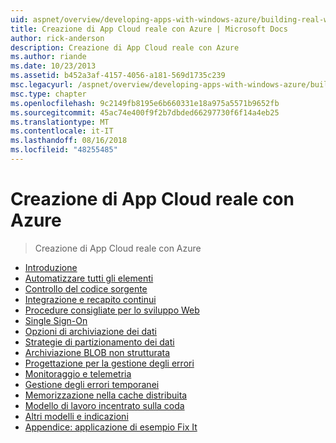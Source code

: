 ```yaml
---
uid: aspnet/overview/developing-apps-with-windows-azure/building-real-world-cloud-apps-with-windows-azure/index
title: Creazione di App Cloud reale con Azure | Microsoft Docs
author: rick-anderson
description: Creazione di App Cloud reale con Azure
ms.author: riande
ms.date: 10/23/2013
ms.assetid: b452a3af-4157-4056-a181-569d1735c239
msc.legacyurl: /aspnet/overview/developing-apps-with-windows-azure/building-real-world-cloud-apps-with-windows-azure
msc.type: chapter
ms.openlocfilehash: 9c2149fb8195e6b660331e18a975a5571b9652fb
ms.sourcegitcommit: 45ac74e400f9f2b7dbded66297730f6f14a4eb25
ms.translationtype: MT
ms.contentlocale: it-IT
ms.lasthandoff: 08/16/2018
ms.locfileid: "48255485"
---
```

<a name="building-real-world-cloud-apps-with-azure"></a>Creazione di App Cloud reale con Azure
====================
> Creazione di App Cloud reale con Azure


- [Introduzione](introduction.md)
- [Automatizzare tutti gli elementi](automate-everything.md)
- [Controllo del codice sorgente](source-control.md)
- [Integrazione e recapito continui](continuous-integration-and-continuous-delivery.md)
- [Procedure consigliate per lo sviluppo Web](web-development-best-practices.md)
- [Single Sign-On](single-sign-on.md)
- [Opzioni di archiviazione dei dati](data-storage-options.md)
- [Strategie di partizionamento dei dati](data-partitioning-strategies.md)
- [Archiviazione BLOB non strutturata](unstructured-blob-storage.md)
- [Progettazione per la gestione degli errori](design-to-survive-failures.md)
- [Monitoraggio e telemetria](monitoring-and-telemetry.md)
- [Gestione degli errori temporanei](transient-fault-handling.md)
- [Memorizzazione nella cache distribuita](distributed-caching.md)
- [Modello di lavoro incentrato sulla coda](queue-centric-work-pattern.md)
- [Altri modelli e indicazioni](more-patterns-and-guidance.md)
- [Appendice: applicazione di esempio Fix It](the-fix-it-sample-application.md)
